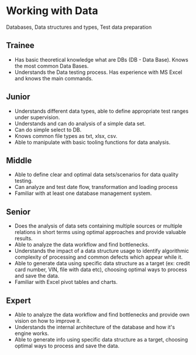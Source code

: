 # Working with Data
Databases, Data structures and types, Test data preparation
## Trainee
- Has basic theoretical knowledge what are DBs (DB - Data Base). Knows the most common Data Bases. 
- Understands the Data testing process. Has experience with MS Excel and knows the main commands.
## Junior
- Understands different data types, able to define appropriate test ranges under supervision.
- Understands and can do analysis of a simple data set.
- Can do simple select to DB.
- Knows common file types as txt, xlsx, csv.
- Able to manipulate with basic tooling functions for data analysis.
## Middle
- Able to define clear and optimal data sets/scenarios for data quality testing.
- Can analyze and test date flow, transformation and loading process 
- Familiar with at least one database management system.
## Senior
- Does the analysis of data sets containing multiple sources or multiple relations in short terms using optimal approaches and provide valuable results.
- Able to analyze the data workflow and find bottlenecks.
- Understands the impact of a data structure usage to identify algorithmic complexity of processing and common defects which appear while it.
- Able to generate data using specific data structure as a target (ex: credit card number, VIN, file with data etc), choosing optimal ways to process and save the data.
- Familiar with Excel pivot tables and charts.
## Expert
- Able to analyze the data workflow and find bottlenecks and provide own vision on how to improve it.
- Understands the internal architecture of the database and how it's engine works.
- Able to generate info using specific data structure as a target, choosing optimal ways to process and save the data.